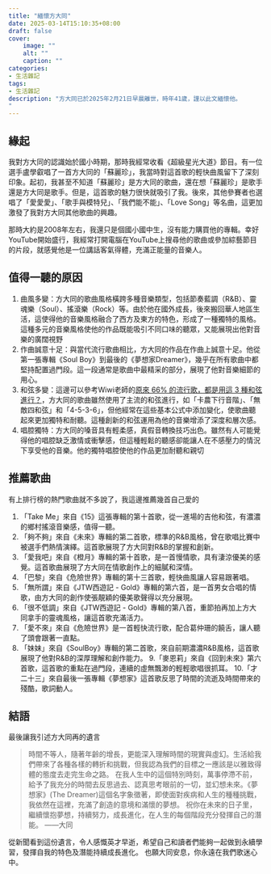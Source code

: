 ```yaml
---
title: "緬懷方大同"
date: 2025-03-14T15:10:35+08:00
draft: false
cover:
    image: ""
    alt: ""
    caption: ""
categories: 
- 生活雜記
tags: 
- 生活雜記
description: "方大同已於2025年2月21日早晨離世，時年41歲，謹以此文緬懷他。
"
---
```



## 緣起

我對方大同的認識始於國小時期，那時我經常收看《超級星光大道》節目。有一位選手盧學叡唱了一首方大同的「蘇麗珍」，我當時對這首歌的輕快曲風留下了深刻印象。起初，我甚至不知道「蘇麗珍」是方大同的歌曲，還在想「蘇麗珍」是歌手還是方大同是歌手。但是，這首歌的魅力很快就吸引了我。後來，其他參賽者也選唱了「愛愛愛」、「歌手與模特兒」、「我們能不能」、「Love Song」等名曲，這更加激發了我對方大同其他歌曲的興趣。

那時大約是2008年左右，我還只是個國小國中生，沒有能力購買他的專輯。幸好YouTube開始盛行，我經常打開電腦在YouTube上搜尋他的歌曲或參加綜藝節目的片段，就感覺他是一位講話客氣得體，充滿正能量的音樂人。

## 值得一聽的原因

1. 曲風多變：方大同的歌曲風格橫跨多種音樂類型，包括節奏藍調（R&B）、靈魂樂（Soul）、搖滾樂（Rock）等。由於他在國外成長，後來搬回華人地區生活，這使得他的音樂風格融合了西方及東方的特色，形成了一種獨特的風格。這種多元的音樂風格使他的作品既能吸引不同口味的聽眾，又能展現出他對音樂的廣闊視野
2. 作曲誠意十足：與當代流行歌曲相比，方大同的作品在作曲上誠意十足。他從第一張專輯《Soul Boy》到最後的《夢想家Dreamer》，幾乎在所有歌曲中都堅持配置過門段。這一段通常是歌曲中最精采的部分，展現了他對音樂細節的用心。
3. 和弦多變：這邊可以參考Wiwi老師的[原來 66% 的流行歌，都是用這 3 種和弦進行？](https://wiwi.video/w/dUQnoryfMwj7kjPPyBx2Ns)，方大同的歌曲雖然使用了主流的和弦進行，如「卡農下行音階」、「無敵四和弦」和「4-5-3-6」，但他經常在這些基本公式中添加變化，使歌曲聽起來更加獨特和耐聽。這種創新的和弦運用為他的音樂增添了深度和層次感。
4. 唱腔獨特：方大同的嗓音具有輕柔感，真假音轉換技巧出色。雖然有人可能覺得他的唱腔缺乏激情或衝擊感，但這種輕鬆的聽感卻能讓人在不感壓力的情況下享受他的音樂。他的獨特唱腔使他的作品更加耐聽和親切

## 推薦歌曲

有上排行榜的熱門歌曲就不多說了，我這邊推薦幾首自己愛的

1. 「Take Me」來自《15》這張專輯的第十首歌，從一進場的吉他和弦，有濃濃的鄉村搖滾音樂感，值得一聽。
2. 「夠不夠」來自《未來》專輯的第二首歌，標準的R&B風格，曾在歌唱比賽中被選手們熱情演繹。這首歌展現了方大同對R&B的掌握和創新。
3. 「愛我吧」來自《橙月》專輯的第十首歌，是一首慢情歌，具有淒涼優美的感覺。這首歌曲展現了方大同在情歌創作上的細膩和深情。
4. 「巴黎」來自《危險世界》專輯的第十三首歌，輕快曲風讓人容易跟著唱。
5. 「無所謂」來自《JTW西遊記 - Gold》專輯的第六首，是一首男女合唱的情歌，由方大同的創作使張靚穎的優美歌聲得以充分展現。
6. 「很不低調」來自《JTW西遊記 - Gold》專輯的第八首，重節拍再加上方大同拿手的靈魂風格，讓這首歌充滿活力。
7. 「愛不來」來自《危險世界》是一首輕快流行歌，配合葛仲珊的饒舌，讓人聽了頭會跟著一直點。
8. 「妹妹」來自《SoulBoy》專輯的第二首歌，來自前期濃濃R&B風格，這首歌展現了他對R&B的深厚理解和創作能力。
9.「麥恩莉」來自《回到未來》第六首歌，這首歌的重點在過門段，連續的虛無飄渺的輕輕歌唱很抓耳。
10.「才二十三」來自最後一張專輯《夢想家》這首歌反思了時間的流逝及時間帶來的殘酷，歌詞動人。

## 結語
最後讓我引述方大同再的遺言

>時間不等人，隨著年齡的增長，更能深入理解時間的現實與虛幻。生活給我們帶來了各種各樣的轉折和挑戰，但我認為我們的目標之一應該是以雅致得體的態度去走完生命之路。
在我人生中的這個特別時刻，萬事停滯不前，給予了我充分的時間去反思過去、認真思考眼前的一切，並幻想未來。《夢想家》(The Dreamer)這個名字象徵著，即使面對疾病和人生的種種挑戰，我依然在這裡，充滿了創造的意境和滿懷的夢想。
祝你在未來的日子里，繼續懷抱夢想，持續努力，成長進化，在人生的每個階段充分發揮自己的潛能。
——大同
>

從新聞看到這份遺言，令人感慨英才早逝，希望自己和讀者們能夠一起做到永續學習，發揮自我的特色及潛能持續成長進化。
也願大同安息，你永遠在我們歌迷心中。


